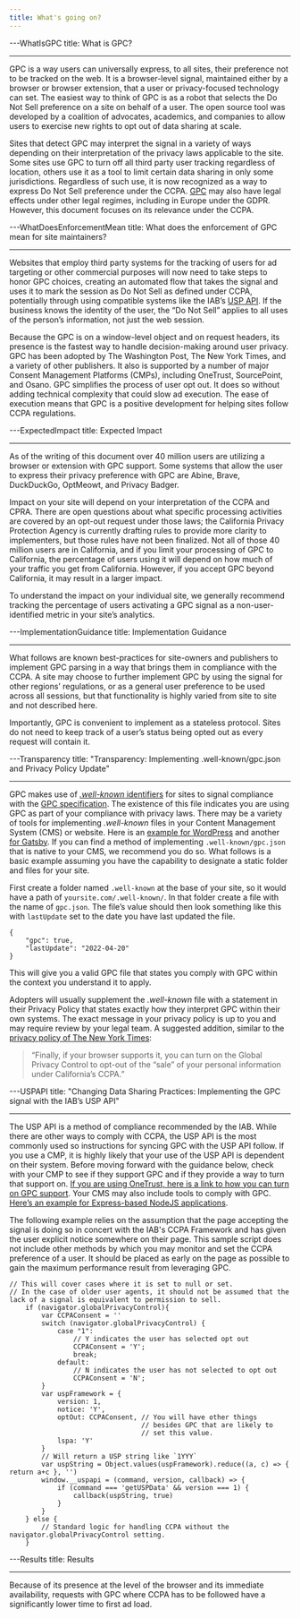 ```yaml
---
title: What's going on?
---
```


---WhatIsGPC
title: What is GPC?

---

GPC is a way users can universally express, to all sites, their preference not
to be tracked on the web. It is a browser-level signal, maintained either by a
browser or browser extension, that a user or privacy-focused technology can set.
The easiest way to think of GPC is as a robot that selects the Do Not Sell
preference on a site on behalf of a user. The open source tool was developed by
a coalition of advocates, academics, and companies to allow users to exercise
new rights to opt out of data sharing at scale.

Sites that detect GPC may interpret the signal in a variety of ways depending
on their interpretation of the privacy laws applicable to the site. Some sites
use GPC to turn off all third party user tracking regardless of location, others
use it as a tool to limit certain data sharing in only some jurisdictions.
Regardless of such use, it is now recognized as a way to express Do Not Sell
preference under the CCPA. [GPC](https://berjon.com/gpc-under-the-gdpr/) may
also have legal effects under other legal regimes, including in Europe under the
GDPR. However, this document focuses on its relevance under the CCPA.

---WhatDoesEnforcementMean
title: What does the enforcement of GPC mean for site maintainers?

---

Websites that employ third party systems for the tracking of users for ad targeting
or other commercial purposes will now need to take steps to honor GPC choices,
creating an automated flow that takes the signal and uses it to mark the session
as Do Not Sell as defined under CCPA, potentially through using compatible systems
like the IAB’s [USP API](https://github.com/InteractiveAdvertisingBureau/USPrivacy/blob/master/CCPA/USP%20API.md).
If the business knows the identity of the user, the “Do Not Sell” applies to all
uses of the person’s information, not just the web session.

Because the GPC is on a window-level object and on request headers, its presence is
the fastest way to handle decision-making around user privacy. GPC has been adopted
by The Washington Post, The New York Times, and a variety of other publishers. It
also is supported by a number of major Consent Management Platforms (CMPs),
including OneTrust, SourcePoint, and Osano. GPC simplifies the process of user
opt out. It does so without adding technical complexity that could slow ad execution.
The ease of execution means that GPC is a positive development for helping sites
follow CCPA regulations.

---ExpectedImpact
title: Expected Impact

---

As of the writing of this document over 40 million users are utilizing a browser or
extension with GPC support. Some systems that allow the user to express their
privacy preference with GPC are Abine, Brave, DuckDuckGo, OptMeowt, and Privacy Badger.

Impact on your site will depend on your interpretation of the CCPA and CPRA. There
are open questions about what specific processing activities are covered by an opt-out
request under those laws; the California Privacy Protection Agency is currently
drafting rules to provide more clarity to implementers, but those rules have not been
finalized. Not all of those 40 million users are in California, and if you limit your
processing of GPC to California, the percentage of users using it will depend on how
much of your traffic you get from California. However, if you accept GPC beyond
California, it may result in a larger impact.

To understand the impact on your individual site, we generally recommend tracking the
percentage of users activating a GPC signal as a non-user-identified metric in your
site’s analytics.

---ImplementationGuidance
title: Implementation Guidance

---

What follows are known best-practices for site-owners and publishers to implement GPC
parsing in a way that brings them in compliance with the CCPA. A site may choose to
further implement GPC by using the signal for other regions’ regulations, or as a
general user preference to be used across all sessions, but that functionality is
highly varied from site to site and not described here.

Importantly, GPC is convenient to implement as a stateless protocol. Sites do not need
to keep track of a user’s status being opted out as every request will contain it.

---Transparency
title: "Transparency: Implementing .well-known/gpc.json and Privacy Policy Update"

---

GPC makes use of [_.well-known_ identifiers](https://datatracker.ietf.org/doc/html/rfc5785)
for sites to signal compliance with the [GPC specification](https://w3c.github.io/gpc/).
The existence of this file indicates you are using GPC as part of your compliance with
privacy laws. There may be a variety of tools for implementing _.well-known_ files in
your Content Management System (CMS) or website. Here is an [example for WordPress](https://github.com/pfefferle/wordpress-well-known)
and another [for Gatsby](https://www.npmjs.com/package/gatsby-plugin-well-known). If
you can find a method of implementing `.well-known/gpc.json` that is native to your
CMS, we recommend you do so. What follows is a basic example assuming you have the
capability to designate a static folder and files for your site.

First create a folder named `.well-known` at the base of your site, so it would have
a path of `yoursite.com/.well-known/`. In that folder create a file with the name of
`gpc.json`. The file’s value should then look something like this with `lastUpdate`
set to the date you have last updated the file.

    {
        "gpc": true,
        "lastUpdate": "2022-04-20"
    }

This will give you a valid GPC file that states you comply with GPC within the
context you understand it to apply.

Adopters will usually supplement the _.well-known_ file with a statement in their
Privacy Policy that states exactly how they interpret GPC within their own systems.
The exact message in your privacy policy is up to you and may require review by your
legal team. A suggested addition, similar to the [privacy policy of The New York Times](https://www.nytimes.com/privacy/california-notice):

> “Finally, if your browser supports it, you can turn on the Global Privacy Control to opt-out of the “sale” of your personal information under California’s CCPA.”

---USPAPI
title: "Changing Data Sharing Practices: Implementing the GPC signal with the IAB’s USP API"

---

The USP API is a method of compliance recommended by the IAB. While there are other
ways to comply with CCPA, the USP API is the most commonly used so instructions for
syncing GPC with the USP API follow. If you use a CMP, it is highly likely that
your use of the USP API is dependent on their system. Before moving forward with
the guidance below, check with your CMP to see if they support GPC and if they
provide a way to turn that support on. [If you are using OneTrust, here is a link to how you can turn on GPC support](https://my.onetrust.com/s/article/UUID-7c78b8b2-8399-d284-b9e9-fe4ec44e8aed?language=en_US).
Your CMS may also include tools to comply with GPC. [Here’s an example for Express-based NodeJS applications](https://www.npmjs.com/package/express-gpc).

The following example relies on the assumption that the page accepting the signal
is doing so in concert with the IAB's CCPA Framework and has given the user
explicit notice somewhere on their page. This sample script does not include
other methods by which you may monitor and set the CCPA preference of a user. It
should be placed as early on the page as possible to gain the maximum performance
result from leveraging GPC.

    // This will cover cases where it is set to null or set.
    // In the case of older user agents, it should not be assumed that the lack of a signal is equivalent to permission to sell.
        if (navigator.globalPrivacyControl){
            var CCPAConsent = ''
            switch (navigator.globalPrivacyControl) {
                case "1":
                    // Y indicates the user has selected opt out
                    CCPAConsent = 'Y';
                    break;
                default:
                    // N indicates the user has not selected to opt out
                    CCPAConsent = 'N';
            }
            var uspFramework = {
                version: 1,
                notice: 'Y',
                optOut: CCPAConsent, // You will have other things
                                     // besides GPC that are likely to
                                     // set this value.
                lspa: 'Y'
            }
            // Will return a USP string like `1YYY`
            var uspString = Object.values(uspFramework).reduce((a, c) => { return a+c }, '')
            window.__uspapi = (command, version, callback) => {
                if (command === 'getUSPData' && version === 1) {
                    callback(uspString, true)
                }
            }
        } else {
            // Standard logic for handling CCPA without the navigator.globalPrivacyControl setting.
        }

---Results
title: Results

---

Because of its presence at the level of the browser and its immediate availability,
requests with GPC where CCPA has to be followed have a significantly lower time to
first ad load.
